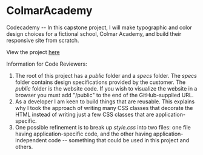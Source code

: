 # ColmarAcademy
Codecademy -- In this capstone project, I will make typographic and color
design choices for a fictional school, Colmar Academy, and build their
responsive site from scratch.

View the project [here](https://oopfan.github.io/ColmarAcademy/public/)

Information for Code Reviewers:
1. The root of this project has a *public* folder and a *specs* folder. The
  *specs* folder contains design specifications provided by the customer. The
  *public* folder is the website code. If you wish to visualize the website
  in a browser you must add "/public" to the end of the GitHub-supplied URL.
2. As a developer I am keen to build things that are reusable. This explains
  why I took the approach of writing many CSS classes that decorate the HTML
  instead of writing just a few CSS classes that are application-specific.
3. One possible refinement is to break up *style.css* into two files: one
  file having application-specific code, and the other having
  application-independent code -- something that could be used in this
  project and others.
